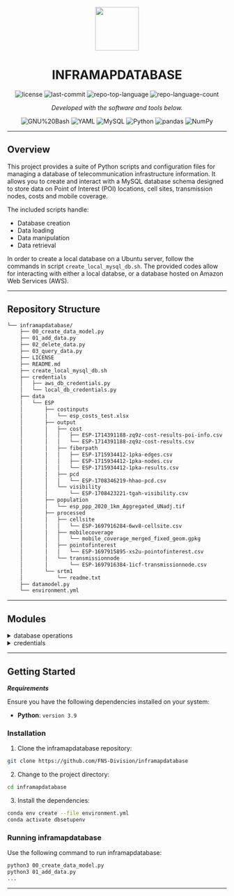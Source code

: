 <p align="center">
  <img src="https://cdn-icons-png.flaticon.com/512/6295/6295417.png" width="100" />
</p>
<p align="center">
    <h1 align="center">INFRAMAPDATABASE</h1>
</p>
<p align="center">
	<img src="https://img.shields.io/github/license/FNS-Division/inframapdatabase?style=flat&color=0080ff" alt="license">
	<img src="https://img.shields.io/github/last-commit/FNS-Division/inframapdatabase?style=flat&logo=git&logoColor=white&color=0080ff" alt="last-commit">
	<img src="https://img.shields.io/github/languages/top/FNS-Division/inframapdatabase?style=flat&color=0080ff" alt="repo-top-language">
	<img src="https://img.shields.io/github/languages/count/FNS-Division/inframapdatabase?style=flat&color=0080ff" alt="repo-language-count">
<p>
<p align="center">
		<em>Developed with the software and tools below.</em>
</p>
<p align="center">
	<img src="https://img.shields.io/badge/GNU%20Bash-4EAA25.svg?style=flat&logo=GNU-Bash&logoColor=white" alt="GNU%20Bash">
	<img src="https://img.shields.io/badge/YAML-CB171E.svg?style=flat&logo=YAML&logoColor=white" alt="YAML">
	<img src="https://img.shields.io/badge/MySQL-4479A1.svg?style=flat&logo=MySQL&logoColor=white" alt="MySQL">
	<img src="https://img.shields.io/badge/Python-3776AB.svg?style=flat&logo=Python&logoColor=white" alt="Python">
	<img src="https://img.shields.io/badge/pandas-150458.svg?style=flat&logo=pandas&logoColor=white" alt="pandas">
	<img src="https://img.shields.io/badge/NumPy-013243.svg?style=flat&logo=NumPy&logoColor=white" alt="NumPy">
</p>
<hr>

##  Overview

This project provides a suite of Python scripts and configuration files for managing a database of telecommunication infrastructure information. It allows you to create and interact with a MySQL database schema designed to store data on Point of Interest (POI) locations, cell sites, transmission nodes, costs and mobile coverage.

The included scripts handle:

- Database creation
- Data loading
- Data manipulation
- Data retrieval

In order to create a local database on a Ubuntu server, follow the commands in script `create_local_mysql_db.sh`. The provided codes allow for interacting with either a local databse, or a database hosted on Amazon Web Services (AWS).

---

##  Repository Structure

```sh
└── inframapdatabase/
    ├── 00_create_data_model.py
    ├── 01_add_data.py
    ├── 02_delete_data.py
    ├── 03_query_data.py
    ├── LICENSE
    ├── README.md
    ├── create_local_mysql_db.sh
    ├── credentials
    │   ├── aws_db_credentials.py
    │   └── local_db_credentials.py
    ├── data
    │   └── ESP
    │       ├── costinputs
    │       │   └── esp_costs_test.xlsx
    │       ├── output
    │       │   ├── cost
    │       │   │   ├── ESP-1714391188-zq9z-cost-results-poi-info.csv
    │       │   │   └── ESP-1714391188-zq9z-cost-results.csv
    │       │   ├── fiberpath
    │       │   │   ├── ESP-1715934412-1pka-edges.csv
    │       │   │   ├── ESP-1715934412-1pka-nodes.csv
    │       │   │   └── ESP-1715934412-1pka-results.csv
    │       │   ├── pcd
    │       │   │   └── ESP-1708346219-hhao-pcd.csv
    │       │   └── visibility
    │       │       └── ESP-1708423221-tgah-visibility.csv
    │       ├── population
    │       │   └── esp_ppp_2020_1km_Aggregated_UNadj.tif
    │       ├── processed
    │       │   ├── cellsite
    │       │   │   └── ESP-1697916284-6wv8-cellsite.csv
    │       │   ├── mobilecoverage
    │       │   │   └── mobile_coverage_merged_fixed_geom.gpkg
    │       │   ├── pointofinterest
    │       │   │   └── ESP-1697915895-xs2u-pointofinterest.csv
    │       │   └── transmissionnode
    │       │       └── ESP-1697916384-1icf-transmissionnode.csv
    │       └── srtm1
    │           └── readme.txt
    ├── datamodel.py
    └── environment.yml
```

---

##  Modules

<details closed><summary>database operations</summary>

| File                                                                                                              | Summary                                              |
| ---                                                                                                               | ---                                                  |
| [00_create_data_model.py](https://github.com/FNS-Division/inframapdatabase/blob/master/00_create_data_model.py)   | `00_create_data_model.py`  |
| [01_add_data.py](https://github.com/FNS-Division/inframapdatabase/blob/master/01_add_data.py)                     | `01_add_data.py`           |
| [02_delete_data.py](https://github.com/FNS-Division/inframapdatabase/blob/master/02_delete_data.py)               | `02_delete_data.py`        |
| [03_query_data.py](https://github.com/FNS-Division/inframapdatabase/blob/master/03_query_data.py)                 | `03_query_data.py`         |
| [datamodel.py](https://github.com/FNS-Division/inframapdatabase/blob/master/datamodel.py)                         | `datamodel.py`             |
| [create_local_mysql_db.sh](https://github.com/FNS-Division/inframapdatabase/blob/master/create_local_mysql_db.sh) | `create_local_mysql_db.sh` |
| [environment.yml](https://github.com/FNS-Division/inframapdatabase/blob/master/environment.yml)                   | `environment.yml`          |

</details>

<details closed><summary>credentials</summary>

| File                                                                                                                        | Summary                                                         |
| ---                                                                                                                         | ---                                                             |
| [local_db_credentials.py](https://github.com/FNS-Division/inframapdatabase/blob/master/credentials/.env.aws) | AWS environment |
| [aws_db_credentials.py](https://github.com/FNS-Division/inframapdatabase/blob/master/credentials/.env.local)     | Local environment   |

</details>

---

##  Getting Started

***Requirements***

Ensure you have the following dependencies installed on your system:

* **Python**: `version 3.9`

###  Installation

1. Clone the inframapdatabase repository:

```sh
git clone https://github.com/FNS-Division/inframapdatabase
```

2. Change to the project directory:

```sh
cd inframapdatabase
```

3. Install the dependencies:

```sh
conda env create --file environment.yml
conda activate dbsetupenv
```

###  Running inframapdatabase

Use the following command to run inframapdatabase:

```sh
python3 00_create_data_model.py
python3 01_add_data.py
...
```

---
